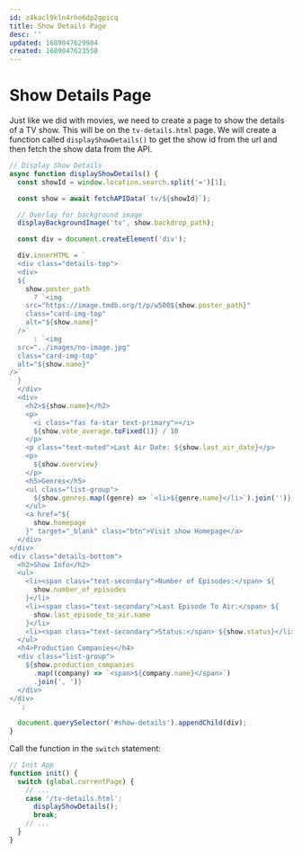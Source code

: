 ```yaml
---
id: z4kacl9kln4rhe6dp2gpicq
title: Show Details Page
desc: ''
updated: 1689047629904
created: 1689047623550
---
```

# Show Details Page

Just like we did with movies, we need to create a page to show the details of a TV show. This will be on the `tv-details.html` page. We will create a function called `displayShowDetails()` to get the show id from the url and then fetch the show data from the API.

```js
// Display Show Details
async function displayShowDetails() {
  const showId = window.location.search.split('=')[1];

  const show = await fetchAPIData(`tv/${showId}`);

  // Overlay for background image
  displayBackgroundImage('tv', show.backdrop_path);

  const div = document.createElement('div');

  div.innerHTML = `
  <div class="details-top">
  <div>
  ${
    show.poster_path
      ? `<img
    src="https://image.tmdb.org/t/p/w500${show.poster_path}"
    class="card-img-top"
    alt="${show.name}"
  />`
      : `<img
  src="../images/no-image.jpg"
  class="card-img-top"
  alt="${show.name}"
/>`
  }
  </div>
  <div>
    <h2>${show.name}</h2>
    <p>
      <i class="fas fa-star text-primary"></i>
      ${show.vote_average.toFixed(1)} / 10
    </p>
    <p class="text-muted">Last Air Date: ${show.last_air_date}</p>
    <p>
      ${show.overview}
    </p>
    <h5>Genres</h5>
    <ul class="list-group">
      ${show.genres.map((genre) => `<li>${genre.name}</li>`).join('')}
    </ul>
    <a href="${
      show.homepage
    }" target="_blank" class="btn">Visit show Homepage</a>
  </div>
</div>
<div class="details-bottom">
  <h2>Show Info</h2>
  <ul>
    <li><span class="text-secondary">Number of Episodes:</span> ${
      show.number_of_episodes
    }</li>
    <li><span class="text-secondary">Last Episode To Air:</span> ${
      show.last_episode_to_air.name
    }</li>
    <li><span class="text-secondary">Status:</span> ${show.status}</li>
  </ul>
  <h4>Production Companies</h4>
  <div class="list-group">
    ${show.production_companies
      .map((company) => `<span>${company.name}</span>`)
      .join(', ')}
  </div>
</div>
  `;

  document.querySelector('#show-details').appendChild(div);
}
```

Call the function in the `switch` statement:

```js
// Init App
function init() {
  switch (global.currentPage) {
    // ...
    case '/tv-details.html':
      displayShowDetails();
      break;
    // ...
  }
}
```
